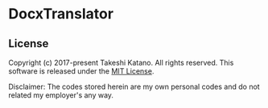 # DocxTranslator

## License

Copyright (c) 2017-present Takeshi Katano. All rights reserved. This software is released under the [MIT License](https://github.com/tksh164/UPDB/blob/master/LICENSE).

Disclaimer: The codes stored herein are my own personal codes and do not related my employer's any way.
